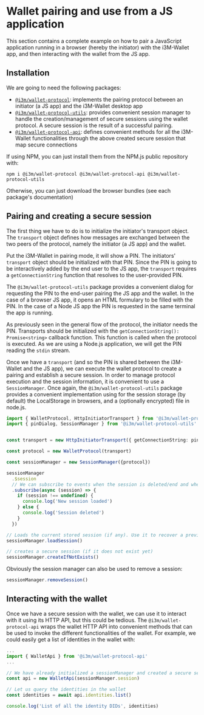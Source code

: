 # Wallet pairing and use from a JS application

This section contains a complete example on how to pair a JavaScript application running in a browser (hereby the initiator) with the i3M-Wallet app, and then interacting with the wallet from the JS app.

## Installation

We are going to need the following packages:

- [`@i3m/wallet-protocol`](../../): implements the pairing protocol between an initiator (a JS app) and the i3M-Wallet desktop app
- [`@i3m/wallet-protocol-utils`](../../../wallet-protocol-utils/): provides convenient session manager to handle the creation/management of secure sessions using the wallet protocol. A secure session is the result of a successful pairing.
- [`@i3m/wallet-protocol-api`](../../../wallet-protocol-api/): defines convenient methods for all the i3M-Wallet functionalities through the above created secure session that map secure connections

If using NPM, you can just install them from the NPM.js public repository with:

```console
npm i @i3m/wallet-protocol @i3m/wallet-protocol-api @i3m/wallet-protocol-utils
```

Otherwise, you can just download the browser bundles (see each package's documentation)

## Pairing and creating a secure session

The first thing we have to do is to initialize the initiator's transport object. The `transport` object defines how messages are exchanged between the two peers of the protocol, namely the initiator (a JS app) and the wallet.

Put the i3M-Wallet in pairing mode, it will show a PIN. The initiators' `transport` object should be initialized with that PIN. Since the PIN is going to be interactively added by the end user to the JS app, the `transport` requires a `getConnectionString` function that resolves to the user-provided PIN.

The `@i3m/wallet-protocol-utils` package provides a convenient dialog for requesting the PIN to the end-user pairing the JS app and the wallet. In the case of a browser JS app, it opens an HTML formulary to be filled with the PIN. In the case of a Node JS app the PIN is requested in the same terminal the app is running.

As previously seen in the general flow of the protocol, the initiator needs the PIN. Transports should be initialized with the `getConnectionString(): Promise<string>` callback function. This function is called when the protocol is executed. As we are using a Node.js application, we will get the PIN reading the `stdin` stream.

Once we have a `transport` (and so the PIN is shared between the i3M-Wallet and the JS app), we can execute the wallet protocol to create a pairing and establish a secure session. In order to manage protocol execution and the session information, it is convenient to use a `SessionManager`. Once again, the `@i3m/wallet-protocol-utils` package provides a convenient implementation using for the session storage (by default) the LocalStorage in browsers, and a (optionally encrypted) file in node.js.

```typescript
import { WalletProtocol, HttpInitiatorTransport } from '@i3m/wallet-protocol'
import { pinDialog, SessionManager } from '@i3m/wallet-protocol-utils'


const transport = new HttpInitiatorTransport({ getConnectionString: pinDialog })

const protocol = new WalletProtocol(transport)

const sessionManager = new SessionManager({protocol})

sessionManager
  .$session
  // We can subscribe to events when the session is deleted/end and when a new one is created
  .subscribe(async (session) => {
    if (session !== undefined) {
      console.log('New session loaded')
    } else {
      console.log('Session deleted')
    }
  })

// Loads the current stored session (if any). Use it to recover a previously created session
sessionManager.loadSession()

// creates a secure session (if it does not exist yet)
sessionManager.createIfNotExists()

```

Obviously the session manager can also be used to remove a session:

```typescript
sessionManager.removeSession()
```

## Interacting with the wallet

Once we have a secure session with the wallet, we can use it to interact with it using its HTTP API, but this could be tedious. The `@i3m/wallet-protocol-api` wraps the wallet HTTP API into convenient methods that can be used to invoke the different functionalities of the wallet. For example, we could easily get a list of identities in the wallet with:

```typescript
...
import { WalletApi } from '@i3m/wallet-protocol-api'
...

// We have already initialized a sessionManager and created a secure sessiot
const api = new WalletApi(sessionManager.session)

// Let us query the identities in the wallet
const identities = await api.identities.list()

console.log('List of all the identity DIDs', identities) 
```
